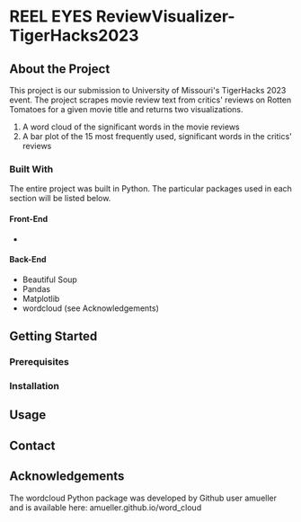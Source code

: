 # REEL EYES ReviewVisualizer-TigerHacks2023

## About the Project

This project is our submission to University of Missouri's TigerHacks 2023 event. The project scrapes movie review text from critics' reviews on Rotten Tomatoes for a given movie title and returns two visualizations.

1. A word cloud of the significant words in the movie reviews
2. A bar plot of the 15 most frequently used, significant words in the critics' reviews

### Built With

The entire project was built in Python. The particular packages used in each section will be listed below.

#### Front-End
- 

#### Back-End
- Beautiful Soup
- Pandas
- Matplotlib
- wordcloud (see Acknowledgements)

## Getting Started

### Prerequisites

### Installation

## Usage

## Contact

## Acknowledgements
The wordcloud Python package was developed by Github user amueller and is available here: amueller.github.io/word_cloud
